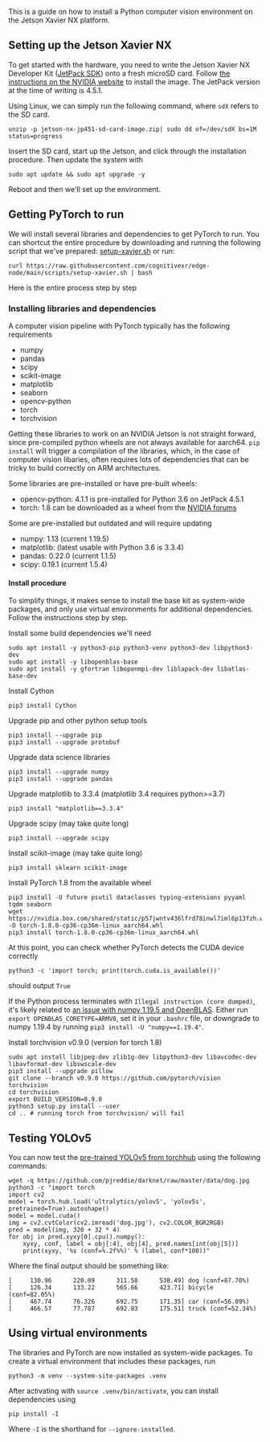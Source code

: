 This is a guide on how to install a Python computer vision environment on the Jetson Xavier NX platform.

## Setting up the Jetson Xavier NX

To get started with the hardware, you need to write the Jetson Xavier NX Developer Kit ([JetPack SDK](https://developer.nvidia.com/embedded/jetpack)) onto a fresh microSD card.
Follow [the instructions on the NVIDIA website](https://developer.nvidia.com/embedded/learn/get-started-jetson-xavier-nx-devkit) to install the image.
The JetPack version at the time of writing is 4.5.1.


Using Linux, we can simply run the following command, where `sdX` refers to the SD card.

	unzip -p jetson-nx-jp451-sd-card-image.zip| sudo dd of=/dev/sdX bs=1M status=progress

Insert the SD card, start up the Jetson, and click through the installation procedure.
Then update the system with

	sudo apt update && sudo apt upgrade -y

Reboot and then we'll set up the environment.

## Getting PyTorch to run

We will install several libraries and dependencies to get PyTorch to run.
You can shortcut the entire procedure by downloading and running the following script that we've prepared: [setup-xavier.sh](https://github.com/cognitivexr/edge-node/blob/main/scripts/setup-xavier.sh) or run:

	curl https://raw.githubusercontent.com/cognitivexr/edge-node/main/scripts/setup-xavier.sh | bash

Here is the entire process step by step

### Installing libraries and dependencies

A computer vision pipeline with PyTorch typically has the following requirements

* numpy
* pandas
* scipy
* scikit-image
* matplotlib
* seaborn
* opencv-python
* torch
* torchvision

Getting these libraries to work on an NVIDIA Jetson is not straight forward, since pre-compiled python wheels are not always available for aarch64. `pip install` will trigger a compilation of the libraries, which, in the case of computer vision libaries, often requires lots of dependencies that can be tricky to build correctly on ARM architectures.

Some libraries are pre-installed or have pre-built wheels:
* opencv-python: 4.1.1 is pre-installed for Python 3.6 on JetPack 4.5.1
* torch: 1.8 can be downloaded as a wheel from the [NVIDIA forums](https://forums.developer.nvidia.com/t/pytorch-for-jetson-version-1-8-0-now-available/72048)

Some are pre-installed but outdated and will require updating

* numpy: 1.13 (current 1.19.5)
* matplotlib: (latest usable with Python 3.6 is 3.3.4)
* pandas: 0.22.0 (current 1.1.5)
* scipy: 0.19.1 (current 1.5.4)

#### Install procedure

To simplify things, it makes sense to install the base kit as system-wide packages, and only use virtual environments for additional dependencies. 
Follow the instructions step by step.

Install some build dependencies we'll need

	sudo apt install -y python3-pip python3-venv python3-dev libpython3-dev
	sudo apt install -y libopenblas-base
	sudo apt install -y gfortran libopenmpi-dev liblapack-dev libatlas-base-dev

Install Cython

	pip3 install Cython

Upgrade pip and other python setup tools

	pip3 install --upgrade pip
	pip3 install --upgrade protobuf

Upgrade data science libraries

	pip3 install --upgrade numpy
	pip3 install --upgrade pandas

Upgrade matplotlib to 3.3.4 (matplotlib 3.4 requires python>=3.7)

	pip3 install "matplotlib==3.3.4"

Upgrade scipy (may take quite long)

	pip3 install --upgrade scipy

Install scikit-image (may take quite long)

	pip3 install sklearn scikit-image


Install PyTorch 1.8 from the available wheel

	pip3 install -U future psutil dataclasses typing-extensions pyyaml tqdm seaborn
	wget https://nvidia.box.com/shared/static/p57jwntv436lfrd78inwl7iml6p13fzh.whl -O torch-1.8.0-cp36-cp36m-linux_aarch64.whl 
	pip3 install torch-1.8.0-cp36-cp36m-linux_aarch64.whl

At this point, you can check whether PyTorch detects the CUDA device correctly

	python3 -c 'import torch; print(torch.cuda.is_available())'

should output `True`

If the Python process terminates with `Illegal instruction (core dumped)`, it's likely related to [an issue with numpy 1.19.5 and OpenBLAS](https://github.com/numpy/numpy/issues/18131). Either run `export OPENBLAS_CORETYPE=ARMV8`, set it in your `.bashrc` file, or downgrade to numpy 1.19.4 by running `pip3 install -U "numpy==1.19.4"`.

Install torchvision v0.9.0 (version for torch 1.8)

	sudo apt install libjpeg-dev zlib1g-dev libpython3-dev libavcodec-dev libavformat-dev libswscale-dev
	pip3 install --upgrade pillow 
	git clone --branch v0.9.0 https://github.com/pytorch/vision torchvision
	cd torchvision
	export BUILD_VERSION=0.9.0
	python3 setup.py install --user
	cd .. # running torch from torchvision/ will fail

## Testing YOLOv5

You can now test the [pre-trained YOLOv5 from torchhub](https://pytorch.org/hub/ultralytics_yolov5/) using the following commands:

	wget -q https://github.com/pjreddie/darknet/raw/master/data/dog.jpg
	python3 -c "import torch
	import cv2
	model = torch.hub.load('ultralytics/yolov5', 'yolov5s', pretrained=True).autoshape()
	model = model.cuda()
	img = cv2.cvtColor(cv2.imread('dog.jpg'), cv2.COLOR_BGR2RGB)
	pred = model(img, 320 + 32 * 4)
	for obj in pred.xyxy[0].cpu().numpy():
	    xyxy, conf, label = obj[:4], obj[4], pred.names[int(obj[5])]
	    print(xyxy, '%s (conf=%.2f%%)' % (label, conf*100))"

Where the final output should be something like:

	[     130.96      220.09      311.58      538.49] dog (conf=87.70%)
	[     126.34      133.22      565.66      423.71] bicycle (conf=82.05%)
	[     467.74      76.326      692.75      171.35] car (conf=56.09%)
	[     466.57      77.787      692.83      175.51] truck (conf=52.34%)


## Using virtual environments

The libraries and PyTorch are now installed as system-wide packages. To create a virtual environment that includes these packages, run

	python3 -m venv --system-site-packages .venv

After activating with `source .venv/bin/activate`, you can install dependencies using

	pip install -I

Where `-I` is the shorthand for `--ignore-installed`.
